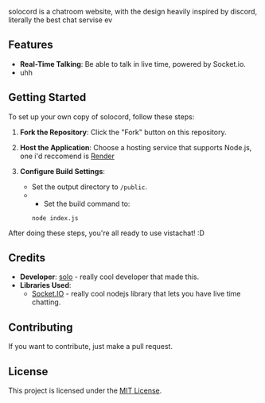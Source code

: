 

solocord is a chatroom website, with the design heavily inspired by discord, literally the best chat servise ev
## Features

- **Real-Time Talking**: Be able to talk in live time, powered by Socket.io.
- uhh

## Getting Started

To set up your own copy of solocord, follow these steps:

1. **Fork the Repository**: Click the "Fork" button on this repository.
   
2. **Host the Application**: Choose a hosting service that supports Node.js, one i'd reccomend is [Render](https://render.com)
   
3. **Configure Build Settings**:
   - Set the output directory to `/public`.
   - - Set the build command to:
     ```
     node index.js
     ```

After doing these steps, you're all ready to use vistachat! :D

## Credits

- **Developer**: [solo](https://soloo.fun/) - really cool developer that made this.
- **Libraries Used**: 
  - [Socket.IO](https://socket.io/) - really cool nodejs library that lets you have live time chatting.

## Contributing

If you want to contribute, just make a pull request.

## License

This project is licensed under the [MIT License](LICENSE).
